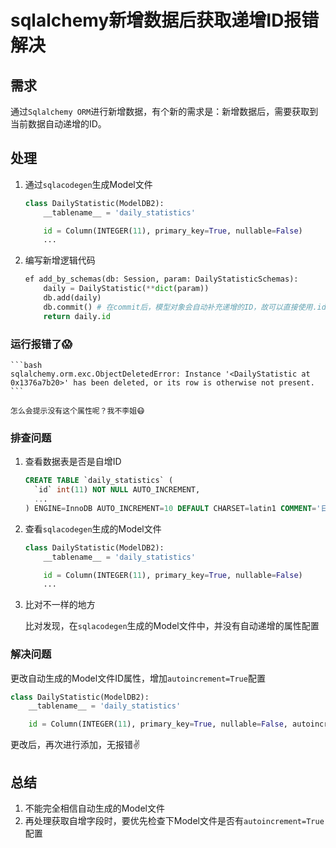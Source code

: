 # sqlalchemy新增数据后获取递增ID报错解决


## 需求

通过`Sqlalchemy ORM`进行新增数据，有个新的需求是：新增数据后，需要获取到当前数据自动递增的ID。

## 处理

1. 通过`sqlacodegen`生成Model文件

    ```python
    class DailyStatistic(ModelDB2):
        __tablename__ = 'daily_statistics'
    
        id = Column(INTEGER(11), primary_key=True, nullable=False)
        ...
    
    ```

2. 编写新增逻辑代码

    ```python
    ef add_by_schemas(db: Session, param: DailyStatisticSchemas):
        daily = DailyStatistic(**dict(param))
        db.add(daily)
        db.commit() # 在commit后，模型对象会自动补充递增的ID，故可以直接使用.id获取递增的ID
        return daily.id
    ```

### 运行报错了😱

    ```bash
    sqlalchemy.orm.exc.ObjectDeletedError: Instance '<DailyStatistic at 0x1376a7b20>' has been deleted, or its row is otherwise not present.
    ```
    
    怎么会提示没有这个属性呢？我不李姐😷

### 排查问题

1. 查看数据表是否是自增ID

    ```sql
    CREATE TABLE `daily_statistics` (
      `id` int(11) NOT NULL AUTO_INCREMENT,
      ...
    ) ENGINE=InnoDB AUTO_INCREMENT=10 DEFAULT CHARSET=latin1 COMMENT='日报统计表';
    ```

2. 查看`sqlacodegen`生成的Model文件

    ```python
    class DailyStatistic(ModelDB2):
        __tablename__ = 'daily_statistics'
    
        id = Column(INTEGER(11), primary_key=True, nullable=False)
        ...
    ```

3. 比对不一样的地方

    比对发现，在`sqlacodegen`生成的Model文件中，并没有自动递增的属性配置

### 解决问题

更改自动生成的Model文件ID属性，增加`autoincrement=True`配置

```python
class DailyStatistic(ModelDB2):
    __tablename__ = 'daily_statistics'

    id = Column(INTEGER(11), primary_key=True, nullable=False, autoincrement=True, comment='主键id')
```

更改后，再次进行添加，无报错✌️

## 总结

1. 不能完全相信自动生成的Model文件
2. 再处理获取自增字段时，要优先检查下Model文件是否有`autoincrement=True`配置

